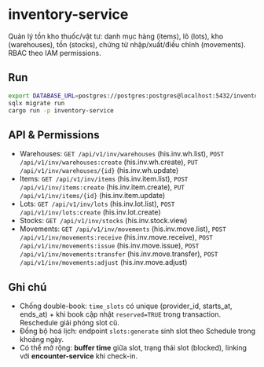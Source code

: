 # inventory-service
Quản lý tồn kho thuốc/vật tư: danh mục hàng (items), lô (lots), kho (warehouses), tồn (stocks), chứng từ nhập/xuất/điều chỉnh (movements). RBAC theo IAM permissions.

## Run
```bash
export DATABASE_URL=postgres://postgres:postgres@localhost:5432/inventory
sqlx migrate run
cargo run -p inventory-service
```

## API & Permissions

* Warehouses: `GET /api/v1/inv/warehouses` (his.inv.wh.list), `POST /api/v1/inv/warehouses:create` (his.inv.wh.create), `PUT /api/v1/inv/warehouses/{id}` (his.inv.wh.update)
* Items: `GET /api/v1/inv/items` (his.inv.item.list), `POST /api/v1/inv/items:create` (his.inv.item.create), `PUT /api/v1/inv/items/{id}` (his.inv.item.update)
* Lots: `GET /api/v1/inv/lots` (his.inv.lot.list), `POST /api/v1/inv/lots:create` (his.inv.lot.create)
* Stocks: `GET /api/v1/inv/stocks` (his.inv.stock.view)
* Movements: `GET /api/v1/inv/movements` (his.inv.move.list), `POST /api/v1/inv/movements:receive` (his.inv.move.receive), `POST /api/v1/inv/movements:issue` (his.inv.move.issue), `POST /api/v1/inv/movements:transfer` (his.inv.move.transfer), `POST /api/v1/inv/movements:adjust` (his.inv.move.adjust)

## Ghi chú

* Chống double-book: `time_slots` có unique (provider_id, starts_at, ends_at) + khi book cập nhật `reserved=TRUE` trong transaction. Reschedule giải phóng slot cũ.
* Đồng bộ hoá lịch: endpoint `slots:generate` sinh slot theo Schedule trong khoảng ngày.
* Có thể mở rộng: **buffer time** giữa slot, trạng thái slot (blocked), linking với **encounter-service** khi check-in.
